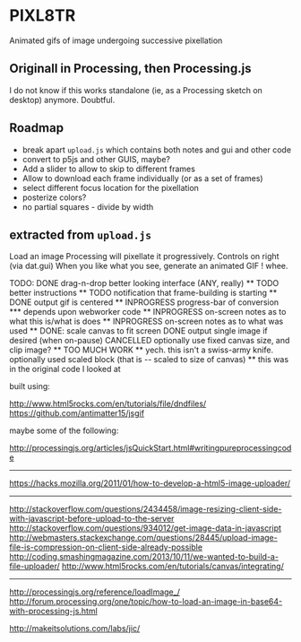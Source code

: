 # PIXL8TR

Animated gifs of image undergoing successive pixellation

## Originall in Processing, then Processing.js

I do not know if this works standalone (ie, as a Processing sketch on desktop) anymore. Doubtful.

## Roadmap

- break apart `upload.js` which contains both notes and gui and other code
- convert to p5js and other GUIS, maybe?
- Add a slider to allow to skip to different frames
- Allow to download each frame individually (or as a set of frames)
- select different focus location for the pixellation
- posterize colors?
- no partial squares - divide by width

## extracted from `upload.js`

Load an image
Processing will pixellate it progressively.
Controls on right (via dat.gui)
When you like what you see, generate an animated GIF !
whee.

TODO:
DONE drag-n-drop
better looking interface (ANY, really)
** TODO better instructions
** TODO notification that frame-building is starting
** DONE output gif is centered
** INPROGRESS progress-bar of conversion
*** depends upon webworker code
** INPROGRESS on-screen notes as to what this is/what is does
** INPROGRESS on-screen notes as to what was used
** DONE: scale canvas to fit screen
DONE output single image if desired (when on-pause)
CANCELLED optionally use fixed canvas size, and clip image?
** TOO MUCH WORK
** yech. this isn't a swiss-army knife.
optionally used scaled block (that is -- scaled to size of canvas)
** this was in the original code I looked at


built using:

http://www.html5rocks.com/en/tutorials/file/dndfiles/
https://github.com/antimatter15/jsgif

maybe some of the following:

http://processingjs.org/articles/jsQuickStart.html#writingpureprocessingcode

***
https://hacks.mozilla.org/2011/01/how-to-develop-a-html5-image-uploader/
***
http://stackoverflow.com/questions/2434458/image-resizing-client-side-with-javascript-before-upload-to-the-server
http://stackoverflow.com/questions/934012/get-image-data-in-javascript
http://webmasters.stackexchange.com/questions/28445/upload-image-file-is-compression-on-client-side-already-possible
http://coding.smashingmagazine.com/2013/10/11/we-wanted-to-build-a-file-uploader/
http://www.html5rocks.com/en/tutorials/canvas/integrating/
***
http://processingjs.org/reference/loadImage_/
http://forum.processing.org/one/topic/how-to-load-an-image-in-base64-with-processing-js.html

http://makeitsolutions.com/labs/jic/
